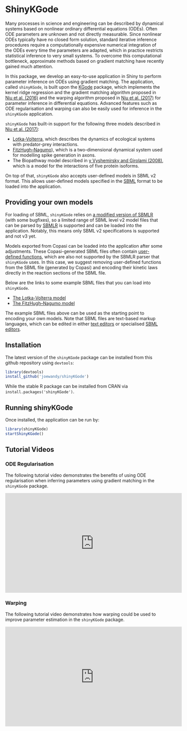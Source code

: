 # ShinyKGode

Many processes in science and engineering can be described by dynamical systems based on nonlinear ordinary differential equations (ODEs). Often ODE parameters are unknown and not directly measurable. Since nonlinear ODEs typically have no closed form solution, standard iterative inference procedures  require a computationally expensive numerical integration of the ODEs every time the parameters are adapted, which in practice restricts statistical inference to very small systems. To overcome this computational bottleneck, approximate methods based on gradient matching have recently gained much attention.

In this package, we develop an easy-to-use application in Shiny to perform parameter inference on ODEs using gradient matching. The application, called `shinyKGode`, is built upon the [KGode](https://CRAN.R-project.org/package=KGode) package, which implements the kernel ridge regression and the gradient matching algorithm proposed in [Niu et al. (2016)](http://jmlr.org/proceedings/papers/v48/niu16.html) and the warping algorithm proposed in [Niu et al. (2017)](https://link.springer.com/article/10.1007%2Fs00180-017-0753-z) for parameter inference in differential equations. Advanced features such as ODE regularisation and warping can also be easily used for inference in the `shinyKGode` application.

`shinyKGode` has built-in support for the following three models described in [Niu et al. (2017)](https://link.springer.com/article/10.1007%2Fs00180-017-0753-z):
- [Lotka-Volterra](https://en.wikipedia.org/wiki/Lotka%E2%80%93Volterra_equations), which describes the dynamics of ecological
systems with predator-prey interactions.
-  [FitzHugh–Nagumo](https://en.wikipedia.org/wiki/FitzHugh%E2%80%93Nagumo_model)), which is a two-dimensional dynamical system used for modelling spike generation in axons.
- The Biopathway model described in [y Vyshemirsky and Girolami (2008)](https://academic.oup.com/bioinformatics/article/24/6/833/192524), which is a model for the interactions of five protein isoforms.

On top of that, `shinyKGode` also accepts user-defined models in SBML v2 format. This allows user-defined models specified in the [SBML](https://en.wikipedia.org/wiki/SBML) format to be loaded into the application.

## Providing your own models

For loading of SBML, `shinyKGode` relies on [a modified version of SBMLR](https://github.com/joewandy/sbmlr) (with some bugfixes), so a limited range of SBML level v2 model files that can be parsed by [SBMLR](https://bioconductor.org/packages/release/bioc/html/SBMLR.html) is supported and can be loaded into the application. Notably, this means only SBML v2 specifications is supported and not v3 yet.

Models exported from Copasi can be loaded into the application after some adjustments. These Copasi-generated SBML files often contain [user-defined functions](http://sbml.org/Special/specifications/sbml-level-2/version-1/html/sbml-level-2.html#SECTION00043000000000000000), which are also not supported by the SBMLR parser that `shinyKGode` uses. In this case, we suggest removing user-defined functions from the SBML file (generated by Copasi) and encoding their kinetic laws directly in the reaction sections of the SBML file.

Below are the links to some example SBML files that you can load into `shinyKGode`.
- [The Lotka-Volterra model](https://github.com/joewandy/shinyKGode/raw/master/inst/extdata/LotkaVolterra.xml)
- [The FitzHugh–Nagumo model](https://raw.githubusercontent.com/joewandy/shinyKGode/master/inst/extdata/FHN.xml)

The example SBML files above can be used as the starting point to encoding your own models. Note that SBML files are text-based markup languages, which can be edited in either [text editors](https://atom.io/) or specialised [SBML editors](https://www.ebi.ac.uk/compneur-srv/SBMLeditor.html).

## Installation

The latest version of the `shinyKGode` package can be installed from this github repository using `devtools`:

```R
library(devtools)
install_github('joewandy/shinyKGode')
```

While the stable R package can be installed from CRAN via `install.packages('shinyKGode')`.

## Running shinyKGode

Once installed, the application can be run by:

```R
library(shinyKGode)
startShinyKGode()
```

## Tutorial Videos

### ODE Regularisation

The following tutorial video demonstrates the benefits of using ODE regularisation when inferring parameters using gradient matching in the `shinyKGode` package.

<iframe width="560" height="315" src="https://www.youtube.com/embed/o5F-UGHH7P4" frameborder="0" allow="autoplay; encrypted-media" allowfullscreen></iframe>

### Warping

The following tutorial video demonstrates how warping could be used to improve parameter estimation in the `shinyKGode` package.

<iframe width="560" height="315" src="https://www.youtube.com/embed/Wn8nuFwtTJY" frameborder="0" allow="autoplay; encrypted-media" allowfullscreen></iframe>